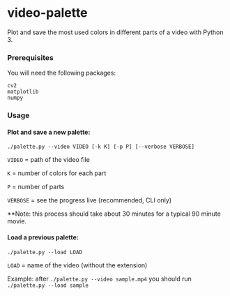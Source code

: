# video-palette
Plot and save the most used colors in different parts of a video with Python 3.

### Prerequisites

You will need the following packages:

```
cv2
matplotlib
numpy
```
### Usage

#### Plot and save a new palette:
``` ./palette.py --video VIDEO [-k K] [-p P] [--verbose VERBOSE] ```

```VIDEO``` = path of the video file

```K``` = number of colors for each part

```P``` = number of parts

```VERBOSE``` = see the progress live (recommended, CLI only)

**Note: this process should take about 30 minutes for a typical 90 minute movie.



#### Load a previous palette:
``` ./palette.py --load LOAD ```

```LOAD``` = name of the video (without the extension)

Example: after ``` ./palette.py --video sample.mp4 ``` you should run ```./palette.py --load sample ```


